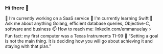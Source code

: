 ### Hi there 👋

🔭 I’m currently working on a SaaS service
🌱 I’m currently learning Swift
💬 Ask me about anything Golang, efficient database queries, Objective-C, software and business
📫 How to reach me: linkedin.com/emmanuelay
⚡ Fun fact: my first computer was a Texas Instruments TI-99
📜 “Setting a goal is not the main thing. It is deciding how you will go about achieving it and staying with that plan.”

